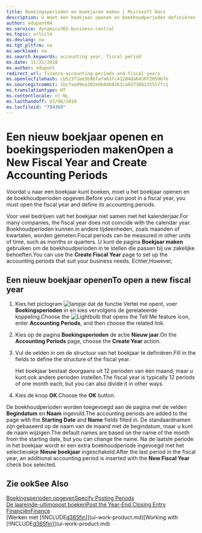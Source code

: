 ```yaml
---
title: Boekingsperioden en boekjaren maken | Microsoft Docs
description: U moet een boekjaar openen en boekhoudperioden definiëren voordat u in een boekjaar kunt boeken.
author: edupont04
ms.service: dynamics365-business-central
ms.topic: article
ms.devlang: na
ms.tgt_pltfrm: na
ms.workload: na
ms.search.keywords: accounting year, fiscal period
ms.date: 11/21/2018
ms.author: edupont
redirect_url: finance-accounting-periods-and-fiscal-years
ms.openlocfilehash: cb523f1ee5b8bfafa63fc41284da6450f205967e
ms.sourcegitcommit: 1bcfaa99ea302e6b84b8361ca02730b135557fc1
ms.translationtype: HT
ms.contentlocale: nl-NL
ms.lasthandoff: 03/08/2019
ms.locfileid: "794360"
---
```

# <a name="open-a-new-fiscal-year-and-create-accounting-periods"></a><span data-ttu-id="d9747-103">Een nieuw boekjaar openen en boekingsperioden maken</span><span class="sxs-lookup"><span data-stu-id="d9747-103">Open a New Fiscal Year and Create Accounting Periods</span></span>
<span data-ttu-id="d9747-104">Voordat u naar een boekjaar kunt boeken, moet u het boekjaar openen en de boekhoudperioden opgeven.</span><span class="sxs-lookup"><span data-stu-id="d9747-104">Before you can post in a fiscal year, you must open the fiscal year and define its accounting periods.</span></span>  

<span data-ttu-id="d9747-105">Voor veel bedrijven valt het boekjaar niet samen met het kalenderjaar.</span><span class="sxs-lookup"><span data-stu-id="d9747-105">For many companies, the fiscal year does not coincide with the calendar year.</span></span> <span data-ttu-id="d9747-106">Boekhoudperioden kunnen in andere tijdeenheden, zoals maanden of kwartalen, worden gemeten.</span><span class="sxs-lookup"><span data-stu-id="d9747-106">Fiscal periods can be measured in other units of time, such as months or quarters.</span></span> <span data-ttu-id="d9747-107">U kunt de pagina **Boekjaar maken** gebruiken om de boekhoudperioden in te stellen die passen bij uw zakelijke behoeften.</span><span class="sxs-lookup"><span data-stu-id="d9747-107">You can use the **Create Fiscal Year** page to set up the accounting periods that suit your business needs.</span></span> <span data-ttu-id="d9747-108">Echter,</span><span class="sxs-lookup"><span data-stu-id="d9747-108">However,</span></span>   

## <a name="to-open-a-new-fiscal-year"></a><span data-ttu-id="d9747-109">Een nieuw boekjaar openen</span><span class="sxs-lookup"><span data-stu-id="d9747-109">To open a new fiscal year</span></span>
1. <span data-ttu-id="d9747-110">Kies het pictogram ![lampje dat de functie Vertel me opent](media/ui-search/search_small.png "Vertel me wat u wilt doen"), voer **Boekingsperioden** in en kies vervolgens de gerelateerde koppeling.</span><span class="sxs-lookup"><span data-stu-id="d9747-110">Choose the ![Lightbulb that opens the Tell Me feature](media/ui-search/search_small.png "Tell me what you want to do") icon, enter **Accounting Periods**, and then choose the related link.</span></span>
2. <span data-ttu-id="d9747-111">Kies op de pagina **Boekingsperioden** de actie **Nieuw jaar**.</span><span class="sxs-lookup"><span data-stu-id="d9747-111">On the **Accounting Periods** page, choose the **Create Year** action.</span></span>
3. <span data-ttu-id="d9747-112">Vul de velden in om de structuur van het boekjaar te definiëren.</span><span class="sxs-lookup"><span data-stu-id="d9747-112">Fill in the fields to define the structure of the fiscal year.</span></span>

    <span data-ttu-id="d9747-113">Het boekjaar bestaat doorgaans uit 12 perioden van één maand, maar u kunt ook andere perioden instellen.</span><span class="sxs-lookup"><span data-stu-id="d9747-113">The fiscal year is typically 12 periods of one month each, but you can also divide it in other ways.</span></span>
4. <span data-ttu-id="d9747-114">Kies de knop **OK**.</span><span class="sxs-lookup"><span data-stu-id="d9747-114">Choose the **OK** button.</span></span>

<span data-ttu-id="d9747-115">De boekhoudperioden worden toegevoegd aan de pagina met de velden **Begindatum** en **Naam** ingevuld.</span><span class="sxs-lookup"><span data-stu-id="d9747-115">The accounting periods are added to the page with the **Starting Date** and **Name** fields filled in.</span></span> <span data-ttu-id="d9747-116">De standaardnamen zijn gebaseerd op de naam van de maand met de begindatum, maar u kunt de naam wijzigen.</span><span class="sxs-lookup"><span data-stu-id="d9747-116">The default names are based on the name of the month from the starting date, but you can change the name.</span></span> <span data-ttu-id="d9747-117">Na de laatste periode in het boekjaar wordt er een extra boekhoudperiode ingevoegd met het selectievakje **Nieuw boekjaar** ingeschakeld.</span><span class="sxs-lookup"><span data-stu-id="d9747-117">After the last period in the fiscal year, an additional accounting period is inserted with the **New Fiscal Year** check box selected.</span></span>  


## <a name="see-also"></a><span data-ttu-id="d9747-118">Zie ook</span><span class="sxs-lookup"><span data-stu-id="d9747-118">See Also</span></span>
[<span data-ttu-id="d9747-119">Boekingsperioden opgeven</span><span class="sxs-lookup"><span data-stu-id="d9747-119">Specify Posting Periods</span></span>](finance-how-specify-posting-periods.md)  
[<span data-ttu-id="d9747-120">De jaareinde-ultimopost boeken</span><span class="sxs-lookup"><span data-stu-id="d9747-120">Post the Year-End Closing Entry</span></span>](year-how-post-year-end-close-entry.md)  
[<span data-ttu-id="d9747-121">Financiën</span><span class="sxs-lookup"><span data-stu-id="d9747-121">Finance</span></span>](finance.md)  
<span data-ttu-id="d9747-122">[Werken met [!INCLUDE[d365fin](includes/d365fin_md.md)]](ui-work-product.md)</span><span class="sxs-lookup"><span data-stu-id="d9747-122">[Working with [!INCLUDE[d365fin](includes/d365fin_md.md)]](ui-work-product.md)</span></span>
